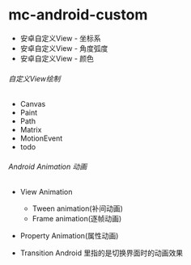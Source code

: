 # mc-android-custom
*  安卓自定义View - 坐标系
*  安卓自定义View - 角度弧度
*  安卓自定义View - 颜色

###### 自定义View绘制
* Canvas
* Paint
* Path
* Matrix
* MotionEvent
* todo 

###### Android Animation 动画

* View Animation
  * Tween animation(补间动画)
  * Frame animation(逐帧动画)

* Property Animation(属性动画)
* Transition Android 里指的是切换界面时的动画效果